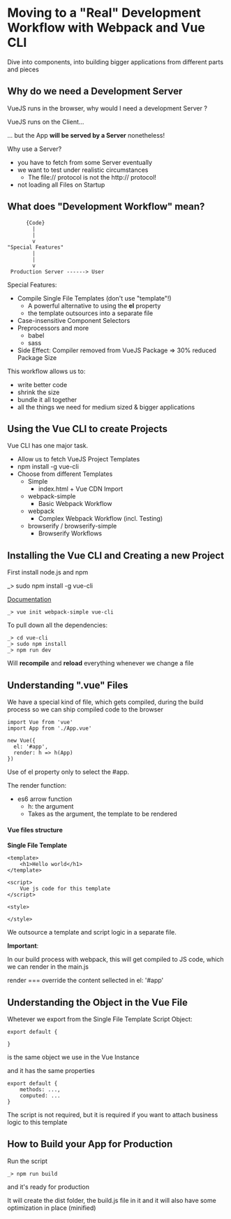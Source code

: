 # Moving to a "Real" Development Workflow with Webpack and Vue CLI

Dive into components, into building bigger applications from different parts and pieces

## Why do we need a Development Server

VueJS runs in the browser, why would I need a development Server ?

VueJS runs on the Client...

... but the App **will be served by a Server** nonetheless!

Why use a Server?

* you have to fetch from some Server eventually
* we want to test under realistic circumstances
	* The file:// protocol is not the http:// protocol!
* not loading all Files on Startup

## What does "Development Workflow" mean?
```
	  {Code}
		|
		|
		v
"Special Features"
		|
		|
		v
 Production Server ------> User
```

Special Features:

* Compile Single File Templates (don't use "template"!)
	* A powerful alternative to using the **el** property
	* the template outsources into a separate file
* Case-insensitive Component Selectors
* Preprocessors and more
	* babel
	* sass
* Side Effect: Compiler removed from VueJS Package => 30% reduced Package Size

This workflow allows us to:

* write better code
* shrink the size
* bundle it all together
* all the things we need for medium sized & bigger applications

## Using the Vue CLI to create Projects

Vue CLI has one major task. 

* Allow us to fetch VueJS Project Templates
* npm install -g vue-cli
* Choose from different Templates
	* Simple
		* index.html + Vue CDN Import
	* webpack-simple
		* Basic Webpack Workflow
	* webpack
		* Complex Webpack Workflow (incl. Testing)
	* browserify / browserify-simple
		* Browserify Workflows

## Installing the Vue CLI and Creating a new Project

First install node.js and npm 

_> sudo npm install -g vue-cli

[Documentation](https://github.com/vuejs/vue-cli)
```
_> vue init webpack-simple vue-cli
```

To pull down all the dependencies:

```
_> cd vue-cli
_> sudo npm install
_> npm run dev
```

Will **recompile** and **reload** everything whenever we change a file

## Understanding ".vue" Files

We have a special kind of file, which gets compiled, during the build process so we can ship compiled code to the browser

```
import Vue from 'vue'
import App from './App.vue'

new Vue({
  el: '#app',
  render: h => h(App)
})
```

Use of el property only to select the #app.

The render function:

* es6 arrow function
	* h: the argument
	* Takes as the argument, the template to be rendered

#### Vue files structure

**Single File Template**

```
<template>
	<h1>Hello world</h1>
</template>

<script>
	Vue js code for this template
</script>

<style>

</style>
```
We outsource a template and script logic in a separate file.

**Important**: 

In our build process with webpack, this will get compiled to JS code, which we can render in the main.js

render === override the content sellected in el: '#app'


## Understanding the Object in the Vue File

Whetever we export from the Single File Template Script Object:

```
export default {

}
```

is the same object we use in the Vue Instance

and it has the same properties

```
export default {
	methods: ...,
	computed: ...
}
```

The script is not required, but it is required if you want to attach business logic to this template

## How to Build your App for Production
Run the script
```
_> npm run build
```
and it's ready for production

It will create the dist folder, the build.js file in it and it will also have some optimization in place (minified)




